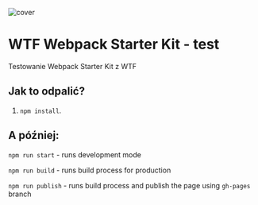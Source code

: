 ![cover](https://cotenfrontend.pl/img/cover.png)

# WTF Webpack Starter Kit - test

Testowanie Webpack Starter Kit z WTF

## Jak to odpalić?

1. `npm install`.

## A później:

`npm run start` - runs development mode

`npm run build` - runs build process for production

`npm run publish` - runs build process and publish the page using `gh-pages` branch

